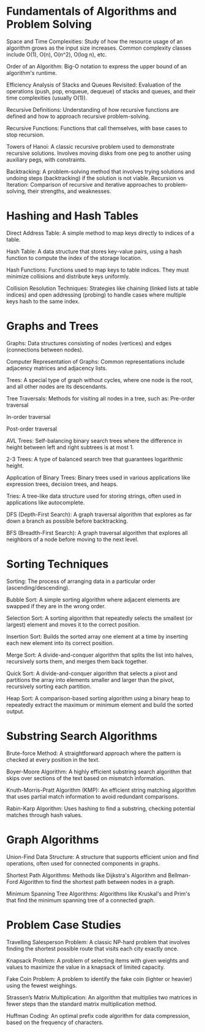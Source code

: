 # **Fundamentals of Algorithms and Problem Solving**

Space and Time Complexities: Study of how the resource usage of an algorithm grows as the input size increases. Common complexity classes include O(1), O(n), O(n^2), O(log n), etc.

Order of an Algorithm: Big-O notation to express the upper bound of an algorithm's runtime.

Efficiency Analysis of Stacks and Queues Revisited: Evaluation of the operations (push, pop, enqueue, dequeue) of stacks and queues, and their time complexities (usually O(1)).

Recursive Definitions: Understanding of how recursive functions are defined and how to approach recursive problem-solving.

Recursive Functions: Functions that call themselves, with base cases to stop recursion.

Towers of Hanoi: A classic recursive problem used to demonstrate recursive solutions. Involves moving disks from one peg to another using auxiliary pegs, with constraints.

Backtracking: A problem-solving method that involves trying solutions and undoing steps (backtracking) if the solution is not viable.
Recursion vs Iteration: Comparison of recursive and iterative approaches to problem-solving, their strengths, and weaknesses.




# **Hashing and Hash Tables**

Direct Address Table: A simple method to map keys directly to indices of a table.

Hash Table: A data structure that stores key-value pairs, using a hash function to compute the index of the storage location.

Hash Functions: Functions used to map keys to table indices. They must minimize collisions and distribute keys uniformly.

Collision Resolution Techniques: Strategies like chaining (linked lists at table indices) and open addressing (probing) to handle cases where multiple keys hash to the same index.



# **Graphs and Trees**

Graphs: Data structures consisting of nodes (vertices) and edges (connections between nodes).

Computer Representation of Graphs: Common representations include adjacency matrices and adjacency lists.

Trees: A special type of graph without cycles, where one node is the root, and all other nodes are its descendants.

Tree Traversals: Methods for visiting all nodes in a tree, such as:
Pre-order traversal

In-order traversal

Post-order traversal

AVL Trees: Self-balancing binary search trees where the difference in height between left and right subtrees is at most 1.

2-3 Trees: A type of balanced search tree that guarantees logarithmic height.

Application of Binary Trees: Binary trees used in various applications like expression trees, decision trees, and heaps.

Tries: A tree-like data structure used for storing strings, often used in applications like autocomplete.

DFS (Depth-First Search): A graph traversal algorithm that explores as far down a branch as possible before backtracking.

BFS (Breadth-First Search): A graph traversal algorithm that explores all neighbors of a node before moving to the next level.




# **Sorting Techniques**

Sorting: The process of arranging data in a particular order (ascending/descending).

Bubble Sort: A simple sorting algorithm where adjacent elements are swapped if they are in the wrong order.

Selection Sort: A sorting algorithm that repeatedly selects the smallest (or largest) element and moves it to the correct position.

Insertion Sort: Builds the sorted array one element at a time by inserting each new element into its correct position.

Merge Sort: A divide-and-conquer algorithm that splits the list into halves, recursively sorts them, and merges them back together.

Quick Sort: A divide-and-conquer algorithm that selects a pivot and partitions the array into elements smaller and larger than the pivot, recursively sorting each partition.

Heap Sort: A comparison-based sorting algorithm using a binary heap to repeatedly extract the maximum or minimum element and build the sorted output.




# **Substring Search Algorithms**

Brute-force Method: A straightforward approach where the pattern is checked at every position in the text.

Boyer-Moore Algorithm: A highly efficient substring search algorithm that skips over sections of the text based on mismatch information.

Knuth-Morris-Pratt Algorithm (KMP): An efficient string matching algorithm that uses partial match information to avoid redundant comparisons.

Rabin-Karp Algorithm: Uses hashing to find a substring, checking potential matches through hash values.





# **Graph Algorithms**

Union-Find Data Structure: A structure that supports efficient union and find operations, often used for connected components in graphs.

Shortest Path Algorithms: Methods like Dijkstra's Algorithm and Bellman-Ford Algorithm to find the shortest path between nodes in a graph.

Minimum Spanning Tree Algorithms: Algorithms like Kruskal's and Prim's that find the minimum spanning tree of a connected graph.




# **Problem Case Studies**
Travelling Salesperson Problem: A classic NP-hard problem that involves finding the shortest possible route that visits each city exactly once.

Knapsack Problem: A problem of selecting items with given weights and values to maximize the value in a knapsack of limited capacity.

Fake Coin Problem: A problem to identify the fake coin (lighter or heavier) using the fewest weighings.

Strassen’s Matrix Multiplication: An algorithm that multiplies two matrices in fewer steps than the standard matrix multiplication method.

Huffman Coding: An optimal prefix code algorithm for data compression, based on the frequency of characters.
